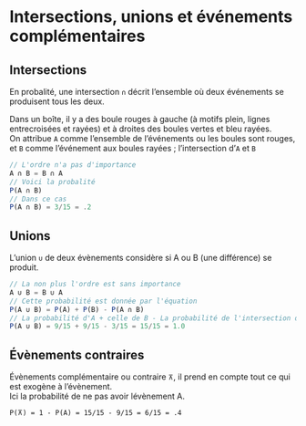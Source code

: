 # **Intersections, unions et événements complémentaires**
## **Intersections**
En probalité, une intersection `∩` décrit l’ensemble où deux événements se produisent tous les deux.

Dans un boîte, il y a des boule rouges à gauche (à motifs plein, lignes entrecroisées et rayées) et à droites des boules vertes et bleu rayées.  
On attribue `A` comme l’ensemble de l’événements ou les boules sont rouges, et `B` comme l’événement aux boules rayées ; l’intersection d’`A` et `B`
```js
// L'ordre n'a pas d'importance
A ∩ B = B ∩ A
// Voici la probalité
P(A ∩ B)
// Dans ce cas
P(A ∩ B) = 3/15 = .2
```
<!-- L'intersection est l'ensemble qui se trouve en milieu. -->
## **Unions**
L’union `∪` de deux évènements considère si A ou B (une différence) se produit.
```js
// La non plus l'ordre est sans importance
A ∪ B = B ∪ A
// Cette probabilité est donnée par l'équation
P(A ∪ B) = P(A) + P(B) - P(A ∩ B)
// La probabilité d'A + celle de B - La probabilité de l'intersection d'A et B
P(A ∪ B) = 9/15 + 9/15 - 3/15 = 15/15 = 1.0
```
## **Évènements contraires**
Évènements complémentaire ou contraire `⊼`, il prend en compte tout ce qui est exogène à l’évènement.  
Ici la probabilité de ne pas avoir lévènement A.
```tex
P(⊼) = 1 - P(A) = 15/15 - 9/15 = 6/15 = .4
```
<!-- $$\bar{A}$$ -->
<!-- {\displaystyle {\bar {A}}} -->